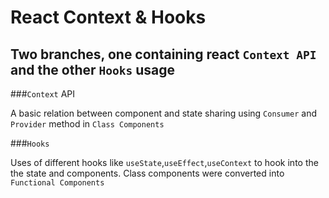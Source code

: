 # React Context & Hooks

## Two branches, one containing react `Context API` and the other `Hooks` usage

###`Context` API

A basic relation between component and state sharing using `Consumer` and `Provider` method in `Class Components`


###`Hooks`

Uses of different hooks like `useState`,`useEffect`,`useContext` to hook into the the state and components. Class components were converted into `Functional Components`
